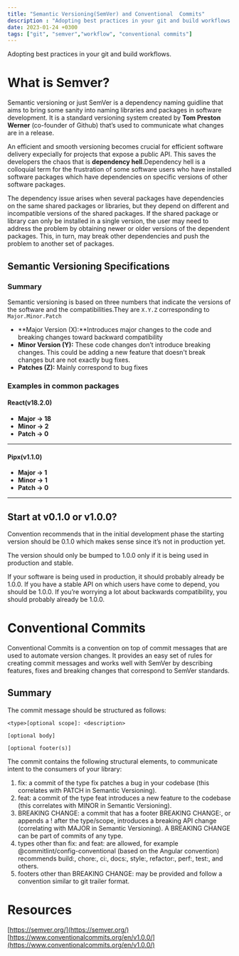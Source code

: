 ```yaml
---
title: "Semantic Versioning(SemVer) and Conventional  Commits"
description : "Adopting best practices in your git and build workflows."
date: 2023-01-24 +0300
tags: ["git", "semver","workflow", "conventional commits"]
---
```


Adopting best practices in your git and build workflows.

<!-- more -->

# What is Semver?

Semantic versioning or just SemVer is a dependency naming guidline that aims to bring some sanity into naming libraries and packages in software development. It is a standard versioning system created by **Tom Preston Werner** (co-founder of Github) that’s used to communicate what changes are in a release.

An efficient and smooth versioning becomes crucial for efficient software delivery expecially for projects that expose a public API. This saves the developers the chaos that is **dependency hell**.Dependency hell is a colloquial term for the frustration of some software users who have installed software packages which have dependencies on specific versions of other software packages.

The dependency issue arises when several packages have dependencies on the same shared packages or libraries, but they depend on different and incompatible versions of the shared packages. If the shared package or library can only be installed in a single version, the user may need to address the problem by obtaining newer or older versions of the dependent packages. This, in turn, may break other dependencies and push the problem to another set of packages.

## Semantic Versioning Specifications

### Summary

Semantic versioning is based on three numbers that indicate the versions of the software and the compatibilities.They are `X.Y.Z` corresponding to `Major.Minor.Patch`

- **Major Version (X):**Introduces major changes to the code and breaking changes toward backward compatibility
- **Minor Version (Y):** These code changes don’t introduce breaking changes. This could be adding a new feature that doesn't break changes but are not exactly bug fixes.
- **Patches (Z):** Mainly correspond to bug fixes

### Examples in common packages

#### React(v18.2.0)

- **Major -> 18**
- **Minor -> 2**
- **Patch -> 0**

---

#### Pipx(v1.1.0)

- **Major -> 1**
- **Minor -> 1**
- **Patch -> 0**

---

## Start at v0.1.0 or v1.0.0?

Convention recommends that in the initial development phase the starting version should be 0.1.0 which makes sense since it’s not in production yet.

The version should only be bumped to 1.0.0 only if it is being used in production and stable.

If your software is being used in production, it should probably already be 1.0.0. If you have a stable API on which users have come to depend, you should be 1.0.0. If you’re worrying a lot about backwards compatibility, you should probably already be 1.0.0.

# Conventional Commits

Conventional Commits is a convention on top of commit messages that are used to automate version changes. It provides an easy set of rules for creating commit messages and works well with SemVer by describing features, fixes and breaking changes that correspond to SemVer standards.

## Summary

The commit message should be structured as follows:

```
<type>[optional scope]: <description>

[optional body]

[optional footer(s)]
```

The commit contains the following structural elements, to communicate intent to the consumers of your library:

1. fix: a commit of the type fix patches a bug in your codebase (this correlates with PATCH in Semantic Versioning).
2. feat: a commit of the type feat introduces a new feature to the codebase (this correlates with MINOR in Semantic Versioning).
3. BREAKING CHANGE: a commit that has a footer BREAKING CHANGE:, or appends a ! after the type/scope, introduces a breaking API change (correlating with MAJOR in Semantic Versioning). A BREAKING CHANGE can be part of commits of any type.
4. types other than fix: and feat: are allowed, for example @commitlint/config-conventional (based on the Angular convention) recommends build:, chore:, ci:, docs:, style:, refactor:, perf:, test:, and others.
5. footers other than BREAKING CHANGE: <description> may be provided and follow a convention similar to git trailer format.

# Resources

[https://semver.org/](https://semver.org/)
[https://www.conventionalcommits.org/en/v1.0.0/](https://www.conventionalcommits.org/en/v1.0.0/)
